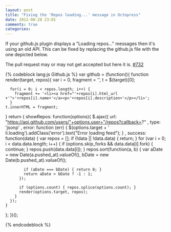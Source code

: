 ```yaml
---
layout: post
title: "Fixing the 'Repos loading...' message in Octopress"
date: 2012-08-28 23:01
comments: true
categories: 
---
```

If your github.js plugin displays a "Loading repos..." messages then it's using an old API. This can be fixed by replacing the github.js file with the one depicted below. 

The pull request may or may not get accepted but here it is.
<a href="https://github.com/imathis/octopress/pull/732">#732</a>

{% codeblock lang:js Github.js %}
var github = (function(){
  function render(target, repos){
    var i = 0, fragment = '', t = $(target)[0];

      for(i = 0; i < repos.length; i++) {
        fragment += '<li><a href="'+repos[i].html_url +'">'+repos[i].name+'</a><p>'+repos[i].description+'</p></li>';
      }
    t.innerHTML = fragment;
  }
  return {
    showRepos: function(options){
      $.ajax({
          url: "https://api.github.com/users/"+options.user+"/repos?callback=?"
        , type: 'jsonp'
        , error: function (err) { $(options.target + ' li.loading').addClass('error').text("Error loading feed"); }
        , success: function(data) {
          var repos = [];
           if (!data || !data.data) { return; }
           for (var i = 0; i < data.data.length; i++) {
              if (options.skip_forks && data.data[i].fork) { continue; }
              repos.push(data.data[i]);
            }
          repos.sort(function(a, b) {
            var aDate = new Date(a.pushed_at).valueOf(),
                bDate = new Date(b.pushed_at).valueOf();

            if (aDate === bDate) { return 0; }
            return aDate > bDate ? -1 : 1;
          });

          if (options.count) { repos.splice(options.count); }
          render(options.target, repos);
        }
      });
    }
  };
})();

{% endcodeblock %}
